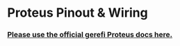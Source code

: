 # Proteus Pinout & Wiring

### [Please use the official gerefi Proteus docs here.](https://github.com/gerefi/gerefi/wiki/Proteus-Manual)
